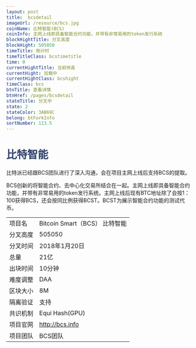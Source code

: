 ```yaml
---
layout: post
title:  bcsdetail
imageUrl: /resource/bcs.jpg
coinName: 比特智能(BCS)
coinInfo: 主网上线即具备智能合约功能，并带有非常易用的token发行系统
blockHightTitle: 分叉高度
blockHight: 505050
timeTitle: 倒计时
timeTitleClass: bcstimetitle
time: 0
currentHightTitle: 当前块高
currentHight: 加载中
currentHightClass: bcshight
timeClass: bcs
btnTitle: 查看详情
btnHref: /pages/bcsdetail
stateTitle: 分叉中
state: 2
stateColor: 3AB69C
belong: btForkInfo
sortNumber: 113.5
---
```

<h1 style="color: #2F416A">比特智能</h1>
<p>比特派已经跟BCS团队进行了深入沟通，会在项目主网上线后支持BCS的提取。
</p>
<p>
BCS创新的将智能合约、去中心化交易所结合在一起。主网上线即具备智能合约功能，并带有非常易用的token发行系统。主网上线后现有BTC地址除了会按1：100获得BCS，还会按同比例获得BCST。BCST为展示智能合约功能的测试代币。
</p>
<table class="center">
  <tbody>
    <tr>
        <td class="tablehalf">项目名</td>
        <td class="tablehalf">Bitcoin Smart（BCS） 比特智能</td>
    </tr>
    <tr>
        <td>分叉高度</td>
        <td>505050</td>
    </tr>
    <tr>
        <td>分叉时间</td>
        <td>2018年1月20日</td>
    </tr>
    <tr>
        <td>总量</td>
        <td>21亿</td>
    </tr>
    <tr>
        <td>出块时间</td>
        <td>10分钟</td>
    </tr>
    <tr>
        <td>难度调整</td>
        <td>DAA</td>
    </tr>
    <tr>
        <td>区块大小</td>
        <td>8M</td>
    </tr>
    <tr>
        <td>隔离验证</td>
        <td>支持</td>
    </tr>
    <tr>
        <td>共识机制</td>
        <td>Equi Hash(GPU)</td>
    </tr>
    <tr>
        <td>项目官网</td>
        <td><a href="http://bcs.info" target="_blank">http://bcs.info</a></td>
    </tr>
    <tr>
        <td>项目团队</td>
        <td>BCS团队</td>
    </tr>
  </tbody>
</table>